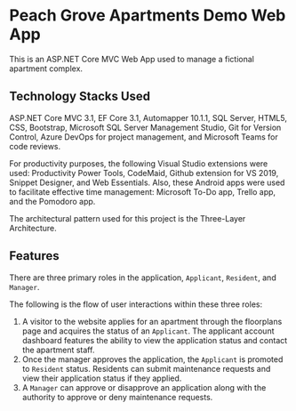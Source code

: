 # Peach Grove Apartments Demo Web App

This is an ASP.NET Core MVC Web App used to manage a fictional apartment complex.

## Technology Stacks Used

ASP.NET Core MVC 3.1, EF Core 3.1, Automapper 10.1.1, SQL Server, HTML5, CSS, Bootstrap, Microsoft SQL Server Management Studio, Git for Version Control, Azure DevOps for project management, and Microsoft Teams for code reviews.  

For productivity purposes, the following Visual Studio extensions were used: Productivity Power Tools, CodeMaid, Github extension for VS 2019, Snippet Designer, and Web Essentials. Also, these Android apps were used to facilitate effective time management: Microsoft To-Do app, Trello app, and the Pomodoro app.

The architectural pattern used for this project is the Three-Layer Architecture.

## Features

There are three primary roles in the application, `Applicant`, `Resident`, and `Manager`.

The following is the flow of user interactions within these three roles: 

1. A visitor to the website applies for an apartment through the floorplans page and acquires the status of an `Applicant`. The applicant account dashboard features the ability to view the application status and contact the apartment staff.
2. Once the manager approves the application, the `Applicant` is promoted to `Resident` status. Residents can submit maintenance requests and view their application status if they applied. 
3. A `Manager` can approve or disapprove an application along with the authority to approve or deny maintenance requests.
